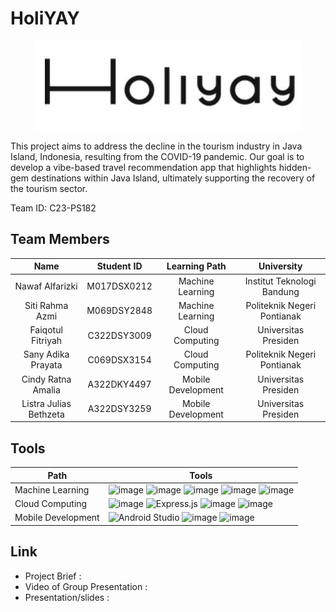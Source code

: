 # <h1>HoliYAY</h1>
<p align="center">
  <img src="https://github.com/faiqotulfitriyah/HoliYAY/blob/main/holiyayLogo.jpeg">
</p>
This project aims to address the decline in the tourism industry in Java Island, Indonesia, resulting from the COVID-19 pandemic. Our goal is to develop a vibe-based travel recommendation app that highlights hidden-gem destinations within Java Island, ultimately supporting the recovery of the tourism sector.

Team ID: C23-PS182

## Team Members
| Name | Student ID | Learning Path | University |
| :---: | :---: |  :---: | :---: |
| Nawaf Alfarizki | M017DSX0212 | Machine Learning | Institut Teknologi Bandung |
| Siti Rahma Azmi | M069DSY2848 | Machine Learning | Politeknik Negeri Pontianak |
| Faiqotul Fitriyah | C322DSY3009 | Cloud Computing | Universitas Presiden |
| Sany Adika Prayata | C069DSX3154 | Cloud Computing | Politeknik Negeri Pontianak |
| Cindy Ratna Amalia | A322DKY4497 | Mobile Development | Universitas Presiden |
| Listra Julias Bethzeta | A322DSY3259 | Mobile Development | Universitas Presiden |

## Tools
| Path | Tools |
| --- | --- |
| Machine Learning | ![image](https://img.shields.io/badge/TensorFlow-FF6F00?style=for-the-badge&logo=tensorflow&logoColor=white) ![image](https://img.shields.io/badge/Flask-000000?style=for-the-badge&logo=flask&logoColor=white) ![image](https://img.shields.io/badge/Numpy-777BB4?style=for-the-badge&logo=numpy&logoColor=white) ![image](https://img.shields.io/badge/Pandas-2C2D72?style=for-the-badge&logo=pandas&logoColor=white) ![image](https://img.shields.io/badge/scikit_learn-F7931E?style=for-the-badge&logo=scikit-learn&logoColor=white) |
| Cloud Computing | ![image](https://img.shields.io/badge/Google_Cloud-4285F4?style=for-the-badge&logo=google-cloud&logoColor=white) ![Express.js](https://img.shields.io/badge/express.js-%23404d59.svg?style=for-the-badge&logo=express&logoColor=%2361DAFB) ![image](https://img.shields.io/badge/Postman-FF6C37?style=for-the-badge&logo=Postman&logoColor=white) ![image](https://img.shields.io/badge/MongoDB-4EA94B?style=for-the-badge&logo=mongodb&logoColor=white) |
| Mobile Development | ![Android Studio](https://img.shields.io/badge/Android%20Studio-3DDC84.svg?style=for-the-badge&logo=android-studio&logoColor=white) ![image](https://img.shields.io/badge/Kotlin-0095D5?&style=for-the-badge&logo=kotlin&logoColor=white) ![image](https://img.shields.io/badge/Figma-F24E1E?style=for-the-badge&logo=figma&logoColor=white) |

## Link
- Project Brief :
- Video of Group Presentation :
- Presentation/slides : 
